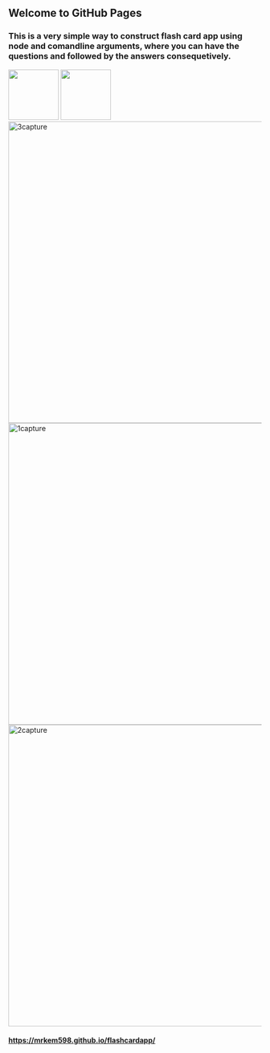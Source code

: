 ## Welcome to GitHub Pages
### This is a very simple way to construct flash card app using node and comandline arguments, where you can have the questions and followed by the answers consequetively. 
<img width="100" src="https://media.giphy.com/media/QWgYtVMNX2Xp6/giphy.gif"> <img width="100" src="https://media.giphy.com/media/QWgYtVMNX2Xp6/giphy.gif">
<img width="600" alt="3capture" src="https://cloud.githubusercontent.com/assets/23619819/25354664/da9124de-2901-11e7-864f-d8f6f22fae56.PNG">
<img width="600" alt="1capture" src="https://cloud.githubusercontent.com/assets/23619819/25354175/05407650-2900-11e7-9b9a-e95545ae7d60.PNG">
<img width="600" alt="2capture" src="https://cloud.githubusercontent.com/assets/23619819/25354174/053e8a52-2900-11e7-98f1-570cc242cab8.PNG">

#### https://mrkem598.github.io/flashcardapp/


